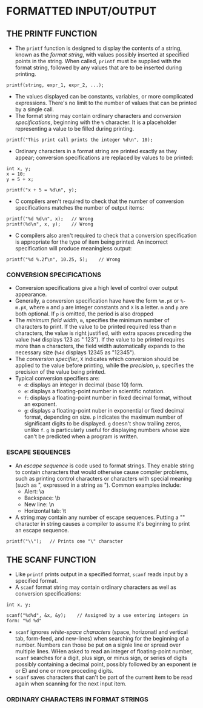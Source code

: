 # FORMATTED INPUT/OUTPUT
## THE PRINTF FUNCTION
- The `printf` function is designed to display the contents of a string, known as the _format string_, with values possibly inserted at specified points in the string.  When called, `printf` must be supplied with the format string, followed by any values that are to be inserted during printing.
```
printf(string, expr_1, expr_2, ...);
```
- The values displayed can be constants, variables, or more complicated expressions.  There's no limit to the number of values that can be printed by a single call.
- The format string may contain ordinary characters and _conversion specifications_, beginning with the `%` character.  It is a placeholder representing a value to be filled during printing.
```
printf("This print call prints the integer %d\n", 10);
```
- Ordinary characters in a format string are printed exactly as they appear; conversion specifications are replaced by values to be printed:
```
int x, y;
x = 10;
y = 5 + x;

printf("x + 5 = %d\n", y);
```
- C compilers aren't required to check that the number of conversion specifications matches the number of output items:
```
printf("%d %d\n", x);   // Wrong
printf(%d\n", x, y);    // Wrong
```
- C compilers also aren't required to check that a conversion specification is appropriate for the type of item being printed.  An incorrect specification will produce meaningless output:
```
printf("%d %.2f\n", 10.25, 5);    // Wrong
```

### CONVERSION SPECIFICATIONS
- Conversion specifications give a high level of control over output appearance.
- Generally, a conversion specification have have the form `%m.pX` or `%-m.pX`, where `m` and `p` are integer constants and `X` is a letter.  `m` and `p` are both optional.  If `p` is omitted, the period is also dropped
- The _minimum field width_, `m`, specifies the minimum number of characters to print.  If the value to be printed required less than `m` characters, the value is right justified, with extra spaces preceding the value (`%4d` displays 123 as " 123").  If the value to be printed requires more than `m` characters, the field width automatically expands to the necessary size (`%4d` displays 12345 as "12345").
- The _conversion specifier_, `X` indicates which conversion should be applied to the value before printing, while the _precision_, `p`, specifies the precision of the value being printed.
- Typical conversion specifiers are:
  - `d`: displays an integer in decimal (base 10) form.
  - `e`: displays a floating-point number in scientific notation.
  - `f`: displays a floating-point number in fixed decimal format, without an exponent.
  - `g`: displays a floating-point nuber in exponential or fixed decimal format, depending on size.  `p` indicates the maximum number of significant digits to be displayed.  `g` doesn't show trailing zeros, unlike `f`.  `g` is particularly useful for displaying numbers whose size can't be predicted when a program is written.

### ESCAPE SEQUENCES
- An _escape sequence_ is code used to format strings.  They enable string to contain characters that would otherwise cause compiler problems, such as printing control characters or characters with special meaning (such as ", expressed in a string as \").  Common examples include:
  - Alert:            \a
  - Backspace:        \b
  - New line:         \n
  - Horizontal tab:   \t
- A string may contain any number of escape sequences.  Putting a "\" character in string causes a compiler to assume it's beginning to print an escape sequence.
```
printf("\\");   // Prints one "\" character
```

## THE SCANF FUNCTION
- Like `printf` prints output in a specified format, `scanf` reads input by a specified format.
- A `scanf` format string may contain ordinary characters as well as conversion specifications:
```
int x, y;

scanf("%d%d", &x, &y);    // Assigned by a use entering integers in form: "%d %d"
```
- `scanf` ignores _white-space characters_ (space, horizonatl and vertical tab, form-feed, and new-lines) when searching for the beginning of a number.  Numbers can those be put on a signle line or spread over multiple lines.  WHen asked to read an integer of floating-point number, `scanf` searches for a digit, plus sign, or minus sign, or series of digits possibly containing a decimal point, possibly followed by an exponent (e or E) and one or more proceding digits.
- `scanf` saves characters that can't be part of the current item to be read again when scanning for the next input item.

### ORDINARY CHARACTERS IN FORMAT STRINGS



